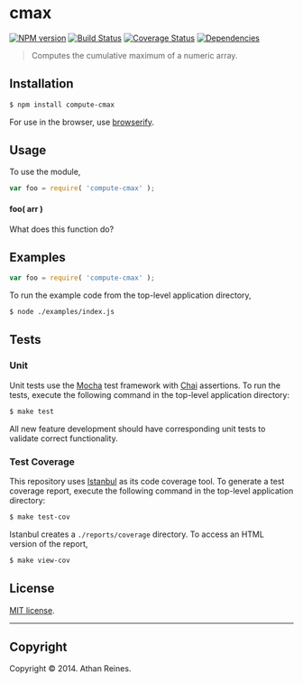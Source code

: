 cmax
===
[![NPM version][npm-image]][npm-url] [![Build Status][travis-image]][travis-url] [![Coverage Status][coveralls-image]][coveralls-url] [![Dependencies][dependencies-image]][dependencies-url]

> Computes the cumulative maximum of a numeric array.


## Installation

``` bash
$ npm install compute-cmax
```

For use in the browser, use [browserify](https://github.com/substack/node-browserify).


## Usage

To use the module,

``` javascript
var foo = require( 'compute-cmax' );
```

#### foo( arr )

What does this function do?


## Examples

``` javascript
var foo = require( 'compute-cmax' );
```

To run the example code from the top-level application directory,

``` bash
$ node ./examples/index.js
```


## Tests

### Unit

Unit tests use the [Mocha](http://visionmedia.github.io/mocha) test framework with [Chai](http://chaijs.com) assertions. To run the tests, execute the following command in the top-level application directory:

``` bash
$ make test
```

All new feature development should have corresponding unit tests to validate correct functionality.


### Test Coverage

This repository uses [Istanbul](https://github.com/gotwarlost/istanbul) as its code coverage tool. To generate a test coverage report, execute the following command in the top-level application directory:

``` bash
$ make test-cov
```

Istanbul creates a `./reports/coverage` directory. To access an HTML version of the report,

``` bash
$ make view-cov
```


## License

[MIT license](http://opensource.org/licenses/MIT). 


---
## Copyright

Copyright &copy; 2014. Athan Reines.


[npm-image]: http://img.shields.io/npm/v/compute-cmax.svg
[npm-url]: https://npmjs.org/package/compute-cmax

[travis-image]: http://img.shields.io/travis/compute-io/cmax/master.svg
[travis-url]: https://travis-ci.org/compute-io/cmax

[coveralls-image]: https://img.shields.io/coveralls/compute-io/cmax/master.svg
[coveralls-url]: https://coveralls.io/r/compute-io/cmax?branch=master

[dependencies-image]: http://img.shields.io/david/compute-io/cmax.svg
[dependencies-url]: https://david-dm.org/compute-io/cmax

[dev-dependencies-image]: http://img.shields.io/david/dev/compute-io/cmax.svg
[dev-dependencies-url]: https://david-dm.org/dev/compute-io/cmax

[github-issues-image]: http://img.shields.io/github/issues/compute-io/cmax.svg
[github-issues-url]: https://github.com/compute-io/cmax/issues
